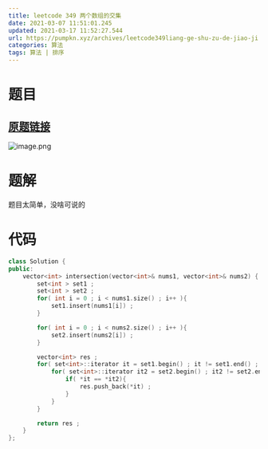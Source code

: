 ```yaml
---
title: leetcode 349 两个数组的交集
date: 2021-03-07 11:51:01.245
updated: 2021-03-17 11:52:27.544
url: https://pumpkn.xyz/archives/leetcode349liang-ge-shu-zu-de-jiao-ji
categories: 算法
tags: 算法 | 排序
---
```


# 题目
## [原题链接](https://leetcode-cn.com/problems/intersection-of-two-arrays/)
![image.png](https://pumpkn.xyz/upload/2021/03/image-d43fb904e2b2423981a64c9aaf883ffc.png)
# 题解
题目太简单，没啥可说的
# 代码
```c++
class Solution {
public:
    vector<int> intersection(vector<int>& nums1, vector<int>& nums2) {
        set<int > set1 ;
        set<int > set2 ;
        for( int i = 0 ; i < nums1.size() ; i++ ){
            set1.insert(nums1[i]) ;
        }

        for( int i = 0 ; i < nums2.size() ; i++ ){
            set2.insert(nums2[i]) ;
        }

        vector<int> res ;
        for( set<int>::iterator it = set1.begin() ; it != set1.end() ; it++ ){
            for( set<int>::iterator it2 = set2.begin() ; it2 != set2.end() ; it2++ ){
                if( *it == *it2){
                    res.push_back(*it) ;
                }
            }
        }

        return res ;
    }
};
```